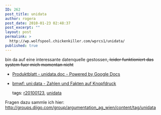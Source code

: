 ```yaml
---
ID: 262
post_title: unidata
author: rogera
post_date: 2010-01-23 02:48:37
post_excerpt: ""
layout: post
permalink: >
  http://wp.wolfspool.chickenkiller.com/wprcs1/unidata/
published: true
---
```

bin da auf eine interessante datenquelle gestossen,<span style="text-decoration:line-through;"> leider funktioniert das system fuer mich momentan nicht
</span>
<ul class="diigo-linkroll">
	<li>
<p class="diigo-link"><a rel="nofollow" href="http://209.85.129.132/search?q=cache:A1YBlMo-0CoJ:www.bka.gv.at/DocView.axd%3FCobId%3D28749+bundesministerium+fuer+wissenschaft+und+forschung+zahlen+daten+fakten&amp;hl=en">Produktblatt - unidata.doc - Powered by Google Docs</a></p>
</li>
	<li>
<p class="diigo-link"><a rel="nofollow" href="http://www.bmwf.gv.at/aktuelle_initiativen/unidata_zahlen_und_fakten_auf_knopfdruck">bmwf: uni:data - Zahlen und Fakten auf Knopfdruck</a></p>
<p class="diigo-tags"><a style="color:#000!important;text-decoration:none!important;" href="http://www.diigo.com/cloud/wolfhesse">tags</a>: <a href="http://www.diigo.com/user/wolfhesse/r20100123">r20100123</a>, <a href="http://www.diigo.com/user/wolfhesse/unidata">unidata</a></p>
</li>
</ul>
Fragen dazu sammle ich hier: <a href="http://groups.diigo.com/group/argumentation_ag_wien/content/tag/unidata">http://groups.diigo.com/group/argumentation_ag_wien/content/tag/unidata</a>